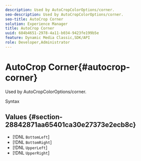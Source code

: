 ```yaml
---
description: Used by AutoCropColorOptions/corner.
seo-description: Used by AutoCropColorOptions/corner.
seo-title: AutoCrop Corner
solution: Experience Manager
title: AutoCrop Corner
uuid: 684b4651-2978-4a11-b034-9423fe199b5e
feature: Dynamic Media Classic,SDK/API
role: Developer,Administrator
---
```


# AutoCrop Corner{#autocrop-corner}

Used by AutoCropColorOptions/corner.

 Syntax 

## Values {#section-28842871aa65401ca30e27373e2ecb8c}

* [!DNL `BottomLeft`] 
* [!DNL `BottomRight`] 
* [!DNL `UpperLeft`] 
* [!DNL `UpperRight`]

